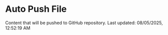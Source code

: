 # Auto Push File

Content that will be pushed to GitHub repository.
Last updated: 08/05/2025, 12:52:19 AM